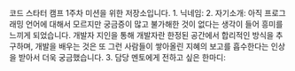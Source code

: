코드 스타터 캠프 1주차 미션을 위한 저장소입니다.
    1. 닉네임: 
    2. 자기소개: 아직 프로그래밍 언어에 대해서 모르지만 궁금증이 많고 불가해한 것이 없다는 생각이 들어 흥미를 느끼게 되었습니다. 개발자 지인을 통해 개발자란 한정된 공간에서 합리적인 방식을 추구하며, 개발을 배우는 것은 또 그런 사람들이 쌓아올린 지혜의 보고를 흡수한다는 인상을 받아서 더욱 궁금했습니다. 
    3. 담당 멘토에게 전하고 싶은 한마디: 
